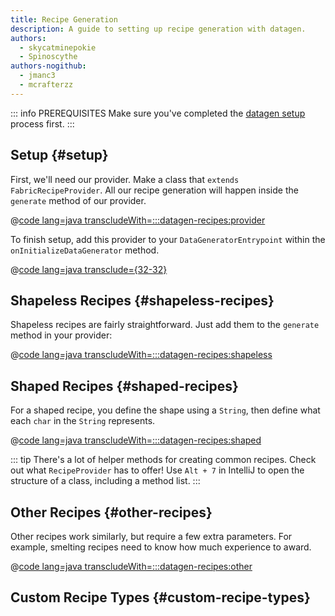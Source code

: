```yaml
---
title: Recipe Generation
description: A guide to setting up recipe generation with datagen.
authors:
  - skycatminepokie
  - Spinoscythe
authors-nogithub:
  - jmanc3
  - mcrafterzz
---
```


::: info PREREQUISITES
Make sure you've completed the [datagen setup](./setup) process first.
:::

## Setup {#setup}

First, we'll need our provider. Make a class that `extends FabricRecipeProvider`. All our recipe generation will happen inside the `generate` method of our provider.

@[code lang=java transcludeWith=:::datagen-recipes:provider](@/reference/1.21.8/src/client/java/com/example/docs/datagen/FabricDocsReferenceRecipeProvider.java)

To finish setup, add this provider to your `DataGeneratorEntrypoint` within the `onInitializeDataGenerator` method.

@[code lang=java transclude={32-32}](@/reference/1.21.8/src/client/java/com/example/docs/datagen/FabricDocsReferenceDataGenerator.java)

## Shapeless Recipes {#shapeless-recipes}

Shapeless recipes are fairly straightforward. Just add them to the `generate` method in your provider:

@[code lang=java transcludeWith=:::datagen-recipes:shapeless](@/reference/1.21.8/src/client/java/com/example/docs/datagen/FabricDocsReferenceRecipeProvider.java)

## Shaped Recipes {#shaped-recipes}

For a shaped recipe, you define the shape using a `String`, then define what each `char` in the `String` represents.

@[code lang=java transcludeWith=:::datagen-recipes:shaped](@/reference/1.21.8/src/client/java/com/example/docs/datagen/FabricDocsReferenceRecipeProvider.java)

::: tip
There's a lot of helper methods for creating common recipes. Check out what `RecipeProvider` has to offer! Use `Alt + 7` in IntelliJ to open the structure of a class, including a method list.
:::

## Other Recipes {#other-recipes}

Other recipes work similarly, but require a few extra parameters. For example, smelting recipes need to know how much experience to award.

@[code lang=java transcludeWith=:::datagen-recipes:other](@/reference/1.21.8/src/client/java/com/example/docs/datagen/FabricDocsReferenceRecipeProvider.java)

## Custom Recipe Types {#custom-recipe-types}
